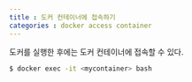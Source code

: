```yaml
---
title : 도커 컨테이너에 접속하기
categories : docker access container
---
```


도커를 실행한 후에는 도커 컨테이너에 접속할 수 있다.

```sh
$ docker exec -it <mycontainer> bash
```

<br>



